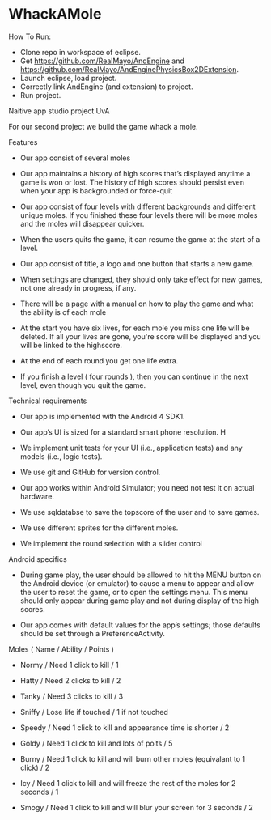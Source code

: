 WhackAMole
==========

How To Run:

* Clone repo in workspace of eclipse.
* Get https://github.com/RealMayo/AndEngine and https://github.com/RealMayo/AndEnginePhysicsBox2DExtension.
* Launch eclipse, load project.
* Correctly link AndEngine (and extension) to project.
* Run project.

Naitive app studio project UvA

For our second project we build the game whack a mole.

Features

- Our app consist of several moles

- Our app maintains a history of high scores that’s displayed anytime a game is won or lost. The history of high scores should persist even when your app is backgrounded or force-quit

- Our app consist of four levels with different backgrounds and different unique moles. If you finished these four levels there will be more moles and the moles will disappear quicker.

- When the users quits the game, it can resume the game at the start of a level.

- Our app consist of title, a logo and one button that starts a new game.

- When settings are changed, they should only take effect for new games, not one already in progress, if any.

- There will be a page with a manual on how to play the game and what the ability is of each mole

- At the start you have six lives, for each mole you miss one life will be deleted. If all your lives are gone, you're score will be displayed and you will be linked to the highscore.

- At the end of each round you get one life extra.

- If you finish a level ( four rounds ), then you can continue in the next level, even though you quit the game.

Technical requirements

- Our app is implemented with the Android 4 SDK1.

- Our app’s UI is sized for a standard smart phone resolution. H

- We implement unit tests for your UI (i.e., application tests) and any models (i.e., logic tests).

- We use git and GitHub for version control.

- Our app works within Android Simulator; you need not test it on actual hardware.

- We use sqldatabse to save the topscore of the user and to save games.

- We use different sprites for the different moles.

- We implement the round selection with a slider control


Android specifics

- During game play, the user should be allowed to hit the MENU button on the Android device (or emulator) to cause a menu to appear and allow the user to reset the game, or to open the settings menu. This menu should only appear during game play and not during display of the high scores.

- Our app comes with default values for the app’s settings; those defaults should be set through a PreferenceActivity.


Moles ( Name / Ability / Points )

- Normy / Need 1 click to kill / 1

- Hatty / Need 2 clicks to kill / 2

- Tanky / Need 3 clicks to kill / 3

- Sniffy / Lose life if touched / 1 if not touched

- Speedy / Need 1 click to kill and appearance time is shorter / 2

- Goldy / Need 1 click to kill and lots of poits / 5

- Burny / Need 1 click to kill and will burn other moles (equivalant to 1 click) / 2

- Icy / Need 1 click to kill and will freeze the rest of the moles for 2 seconds / 1

- Smogy / Need 1 click to kill and will blur your screen for 3 seconds / 2






